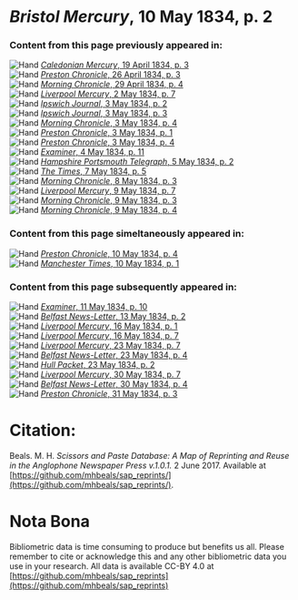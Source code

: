 # *Bristol Mercury*, 10 May 1834, p. 2  
  
### Content from this page previously appeared in:  
![Hand](http://scissorsandpaste.net/wp-content/uploads/2017/06/smallhandpointer.png) [*Caledonian Mercury*, 19 April 1834, p. 3](https://mhbeals.github.io/sap_html/Caledonian-Mercury/Caledonian-Mercury-19-April-1834-p-3)  
![Hand](http://scissorsandpaste.net/wp-content/uploads/2017/06/smallhandpointer.png) [*Preston Chronicle*, 26 April 1834, p. 3](https://mhbeals.github.io/sap_html/Preston-Chronicle/Preston-Chronicle-26-April-1834-p-3)  
![Hand](http://scissorsandpaste.net/wp-content/uploads/2017/06/smallhandpointer.png) [*Morning Chronicle*, 29 April 1834, p. 4](https://mhbeals.github.io/sap_html/Morning-Chronicle/Morning-Chronicle-29-April-1834-p-4)  
![Hand](http://scissorsandpaste.net/wp-content/uploads/2017/06/smallhandpointer.png) [*Liverpool Mercury*, 2 May 1834, p. 7](https://mhbeals.github.io/sap_html/Liverpool-Mercury/Liverpool-Mercury-2-May-1834-p-7)  
![Hand](http://scissorsandpaste.net/wp-content/uploads/2017/06/smallhandpointer.png) [*Ipswich Journal*, 3 May 1834, p. 2](https://mhbeals.github.io/sap_html/Ipswich-Journal/Ipswich-Journal-3-May-1834-p-2)  
![Hand](http://scissorsandpaste.net/wp-content/uploads/2017/06/smallhandpointer.png) [*Ipswich Journal*, 3 May 1834, p. 3](https://mhbeals.github.io/sap_html/Ipswich-Journal/Ipswich-Journal-3-May-1834-p-3)  
![Hand](http://scissorsandpaste.net/wp-content/uploads/2017/06/smallhandpointer.png) [*Morning Chronicle*, 3 May 1834, p. 4](https://mhbeals.github.io/sap_html/Morning-Chronicle/Morning-Chronicle-3-May-1834-p-4)  
![Hand](http://scissorsandpaste.net/wp-content/uploads/2017/06/smallhandpointer.png) [*Preston Chronicle*, 3 May 1834, p. 1](https://mhbeals.github.io/sap_html/Preston-Chronicle/Preston-Chronicle-3-May-1834-p-1)  
![Hand](http://scissorsandpaste.net/wp-content/uploads/2017/06/smallhandpointer.png) [*Preston Chronicle*, 3 May 1834, p. 4](https://mhbeals.github.io/sap_html/Preston-Chronicle/Preston-Chronicle-3-May-1834-p-4)  
![Hand](http://scissorsandpaste.net/wp-content/uploads/2017/06/smallhandpointer.png) [*Examiner*, 4 May 1834, p. 11](https://mhbeals.github.io/sap_html/Examiner/Examiner-4-May-1834-p-11)  
![Hand](http://scissorsandpaste.net/wp-content/uploads/2017/06/smallhandpointer.png) [*Hampshire Portsmouth Telegraph*, 5 May 1834, p. 2](https://mhbeals.github.io/sap_html/Hampshire-Portsmouth-Telegraph/Hampshire-Portsmouth-Telegraph-5-May-1834-p-2)  
![Hand](http://scissorsandpaste.net/wp-content/uploads/2017/06/smallhandpointer.png) [*The Times*, 7 May 1834, p. 5](https://mhbeals.github.io/sap_html/The-Times/The-Times-7-May-1834-p-5)  
![Hand](http://scissorsandpaste.net/wp-content/uploads/2017/06/smallhandpointer.png) [*Morning Chronicle*, 8 May 1834, p. 3](https://mhbeals.github.io/sap_html/Morning-Chronicle/Morning-Chronicle-8-May-1834-p-3)  
![Hand](http://scissorsandpaste.net/wp-content/uploads/2017/06/smallhandpointer.png) [*Liverpool Mercury*, 9 May 1834, p. 7](https://mhbeals.github.io/sap_html/Liverpool-Mercury/Liverpool-Mercury-9-May-1834-p-7)  
![Hand](http://scissorsandpaste.net/wp-content/uploads/2017/06/smallhandpointer.png) [*Morning Chronicle*, 9 May 1834, p. 3](https://mhbeals.github.io/sap_html/Morning-Chronicle/Morning-Chronicle-9-May-1834-p-3)  
![Hand](http://scissorsandpaste.net/wp-content/uploads/2017/06/smallhandpointer.png) [*Morning Chronicle*, 9 May 1834, p. 4](https://mhbeals.github.io/sap_html/Morning-Chronicle/Morning-Chronicle-9-May-1834-p-4)  
  
### Content from this page simeltaneously appeared in:  
![Hand](http://scissorsandpaste.net/wp-content/uploads/2017/06/smallhandpointer.png) [*Preston Chronicle*, 10 May 1834, p. 4](https://mhbeals.github.io/sap_html/Preston-Chronicle/Preston-Chronicle-10-May-1834-p-4)  
![Hand](http://scissorsandpaste.net/wp-content/uploads/2017/06/smallhandpointer.png) [*Manchester Times*, 10 May 1834, p. 1](https://mhbeals.github.io/sap_html/Manchester-Times/Manchester-Times-10-May-1834-p-1)  
  
### Content from this page subsequently appeared in:  
![Hand](http://scissorsandpaste.net/wp-content/uploads/2017/06/smallhandpointer.png) [*Examiner*, 11 May 1834, p. 10](https://mhbeals.github.io/sap_html/Examiner/Examiner-11-May-1834-p-10)  
![Hand](http://scissorsandpaste.net/wp-content/uploads/2017/06/smallhandpointer.png) [*Belfast News-Letter*, 13 May 1834, p. 2](https://mhbeals.github.io/sap_html/Belfast-News-Letter/Belfast-News-Letter-13-May-1834-p-2)  
![Hand](http://scissorsandpaste.net/wp-content/uploads/2017/06/smallhandpointer.png) [*Liverpool Mercury*, 16 May 1834, p. 1](https://mhbeals.github.io/sap_html/Liverpool-Mercury/Liverpool-Mercury-16-May-1834-p-1)  
![Hand](http://scissorsandpaste.net/wp-content/uploads/2017/06/smallhandpointer.png) [*Liverpool Mercury*, 16 May 1834, p. 7](https://mhbeals.github.io/sap_html/Liverpool-Mercury/Liverpool-Mercury-16-May-1834-p-7)  
![Hand](http://scissorsandpaste.net/wp-content/uploads/2017/06/smallhandpointer.png) [*Liverpool Mercury*, 23 May 1834, p. 7](https://mhbeals.github.io/sap_html/Liverpool-Mercury/Liverpool-Mercury-23-May-1834-p-7)  
![Hand](http://scissorsandpaste.net/wp-content/uploads/2017/06/smallhandpointer.png) [*Belfast News-Letter*, 23 May 1834, p. 4](https://mhbeals.github.io/sap_html/Belfast-News-Letter/Belfast-News-Letter-23-May-1834-p-4)  
![Hand](http://scissorsandpaste.net/wp-content/uploads/2017/06/smallhandpointer.png) [*Hull Packet*, 23 May 1834, p. 2](https://mhbeals.github.io/sap_html/Hull-Packet/Hull-Packet-23-May-1834-p-2)  
![Hand](http://scissorsandpaste.net/wp-content/uploads/2017/06/smallhandpointer.png) [*Liverpool Mercury*, 30 May 1834, p. 7](https://mhbeals.github.io/sap_html/Liverpool-Mercury/Liverpool-Mercury-30-May-1834-p-7)  
![Hand](http://scissorsandpaste.net/wp-content/uploads/2017/06/smallhandpointer.png) [*Belfast News-Letter*, 30 May 1834, p. 4](https://mhbeals.github.io/sap_html/Belfast-News-Letter/Belfast-News-Letter-30-May-1834-p-4)  
![Hand](http://scissorsandpaste.net/wp-content/uploads/2017/06/smallhandpointer.png) [*Preston Chronicle*, 31 May 1834, p. 3](https://mhbeals.github.io/sap_html/Preston-Chronicle/Preston-Chronicle-31-May-1834-p-3)  


# Citation: 

Beals. M. H. *Scissors and Paste Database: A Map of Reprinting and Reuse in the Anglophone Newspaper Press v.1.0.1.* 2 June 2017. Available at [https://github.com/mhbeals/sap_reprints/](https://github.com/mhbeals/sap_reprints/). 

# Nota Bona

Bibliometric data is time consuming to produce but benefits us all. Please remember to cite or acknowledge this and any other bibliometric data you use in your research. All data is available CC-BY 4.0 at [https://github.com/mhbeals/sap_reprints](https://github.com/mhbeals/sap_reprints)